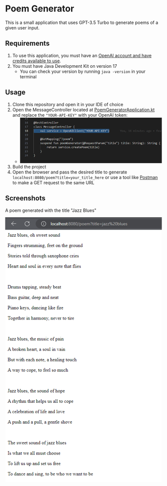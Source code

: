 # Poem Generator

This is a small application that uses GPT-3.5 Turbo to generate poems of a given user input. 

## Requirements

1. To use this application, you must have an [OpenAI account and have credits available to use](https://platform.openai.com/).
2. You must have Java Development Kit on version 17
    - You can check your version by running `java -version` in your terminal

## Usage

1. Clone this repository and open it in your IDE of choice
2. Open the MessageController located at [PoemGeneratorApplication.kt](src\main\kotlin\com\andrew\poemgenerator\PoemGeneratorApplication.kt) and replace the `"YOUR-API-KEY"` with your OpenAI token:
    - ![replacing the token](./images/token_config_example.png)
3. Build the project
4. Open the browser and pass the desired title to generate `localhost:8080/poem?title=your_title_here` or use a tool like [Postman](https://www.postman.com/) to make a GET request to the same URL

## Screenshots

A poem generated with the title "Jazz Blues"

![Poem About Jazz Blues](./images/poem_result_example.png)